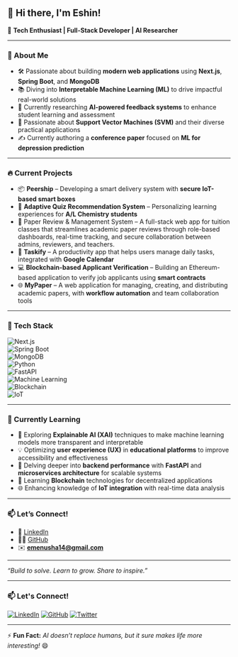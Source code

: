 ## 👋 Hi there, I'm **Eshin**!

🚀 **Tech Enthusiast | Full-Stack Developer | AI Researcher**  

---

### 🌟 About Me

- 🛠️ Passionate about building **modern web applications** using **Next.js**, **Spring Boot**, and **MongoDB**  
- 📚 Diving into **Interpretable Machine Learning (ML)** to drive impactful real-world solutions  
- 🔬 Currently researching **AI-powered feedback systems** to enhance student learning and assessment  
- 🤖 Passionate about **Support Vector Machines (SVM)** and their diverse practical applications  
- ✍️ Currently authoring a **conference paper** focused on **ML for depression prediction**  

---

### 🔥 Current Projects

- 📦 **Peership** – Developing a smart delivery system with **secure IoT-based smart boxes**  
- 🎯 **Adaptive Quiz Recommendation System** – Personalizing learning experiences for **A/L Chemistry students**  
- 📜 Paper Review & Management System – A full-stack web app for tuition classes that streamlines academic paper reviews through role-based dashboards, real-time tracking, and secure collaboration between admins, reviewers, and teachers.
- 📱 **Taskify** – A productivity app that helps users manage daily tasks, integrated with **Google Calendar**  
- 💻 **Blockchain-based Applicant Verification** – Building an Ethereum-based application to verify job applicants using **smart contracts**    
- 🌐 **MyPaper** – A web application for managing, creating, and distributing academic papers, with **workflow automation** and team collaboration tools  

---

### 🧰 Tech Stack

![Next.js](https://img.shields.io/badge/Next.js-000?style=for-the-badge&logo=next.js&logoColor=white)  
![Spring Boot](https://img.shields.io/badge/Spring_Boot-6DB33F?style=for-the-badge&logo=spring-boot&logoColor=white)  
![MongoDB](https://img.shields.io/badge/MongoDB-47A248?style=for-the-badge&logo=mongodb&logoColor=white)  
![Python](https://img.shields.io/badge/Python-3776AB?style=for-the-badge&logo=python&logoColor=white)  
![FastAPI](https://img.shields.io/badge/FastAPI-009688?style=for-the-badge&logo=fastapi&logoColor=white)  
![Machine Learning](https://img.shields.io/badge/Machine_Learning-FF6F00?style=for-the-badge&logo=OpenAI&logoColor=white)  
![Blockchain](https://img.shields.io/badge/Blockchain-3C3C3C?style=for-the-badge&logo=ethereum&logoColor=white)  
![IoT](https://img.shields.io/badge/IoT-009C8C?style=for-the-badge&logo=raspberry-pi&logoColor=white)  

---

### 🌱 Currently Learning

- 🧠 Exploring **Explainable AI (XAI)** techniques to make machine learning models more transparent and interpretable  
- 💡 Optimizing **user experience (UX)** in **educational platforms** to improve accessibility and effectiveness  
- 🔗 Delving deeper into **backend performance** with **FastAPI** and **microservices architecture** for scalable systems  
- 🔐 Learning **Blockchain** technologies for decentralized applications  
- 🌐 Enhancing knowledge of **IoT integration** with real-time data analysis

---

### 📫 Let’s Connect!

- 💼 [LinkedIn]([(https://www.linkedin.com/in/eshinmenusha22/)](https://www.linkedin.com/in/eshinmenusha22/))  
- 🧑‍💻 [GitHub](https://github.com/Eshin22)  
- ✉️ **emenusha14@gmail.com**  

---

_“Build to solve. Learn to grow. Share to inspire.”_


---

### 📫 Let's Connect!
[![LinkedIn](https://img.shields.io/badge/LinkedIn-0A66C2?style=for-the-badge&logo=linkedin&logoColor=white)]([(https://www.linkedin.com/in/eshinmenusha22/](https://www.linkedin.com/in/eshinmenusha22/))) 
[![GitHub](https://img.shields.io/badge/GitHub-181717?style=for-the-badge&logo=github&logoColor=white)](https://github.com/Eshin22) 
[![Twitter](https://img.shields.io/badge/Twitter-1DA1F2?style=for-the-badge&logo=twitter&logoColor=white)](https://twitter.com/yourhandle)

---

⚡ **Fun Fact:** *AI doesn’t replace humans, but it sure makes life more interesting!* 😄
